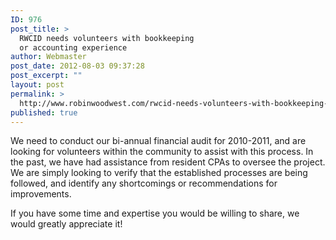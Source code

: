 ```yaml
---
ID: 976
post_title: >
  RWCID needs volunteers with bookkeeping
  or accounting experience
author: Webmaster
post_date: 2012-08-03 09:37:28
post_excerpt: ""
layout: post
permalink: >
  http://www.robinwoodwest.com/rwcid-needs-volunteers-with-bookkeeping-or-accounting-experience/
published: true
---
```

We need to conduct our bi-annual financial audit for 2010-2011, and are looking for volunteers within the community to assist with this process. In the past, we have had assistance from resident CPAs to oversee the project. We are simply looking to verify that the established processes are being followed, and identify any shortcomings or recommendations for improvements.

If you have some time and expertise you would be willing to share, we would greatly appreciate it!